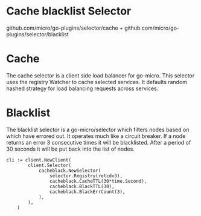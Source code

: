 # Cache blacklist Selector

github.com/micro/go-plugins/selector/cache
	+
github.com/micro/go-plugins/selector/blacklist

# Cache
The cache selector is a client side load balancer for go-micro. This selector uses the registry Watcher to cache selected services.
It defaults random hashed strategy for load balancing requests across services.

# Blacklist
The blacklist selector is a go-micro/selector which filters nodes based on which have errored out.
It operates much like a circuit breaker. If a node returns an error 3 consecutive times it will
be blacklisted. After a period of 30 seconds it will be put back into the list of nodes.



```
cli := client.NewClient(
		client.Selector(
			cacheblack.NewSelector(
				selector.Registry(retcdv3),
				cacheblack.CacheTTL(30*time.Second),
				cacheblack.BlackTTL(30),
				cacheblack.BlackErrCount(3),
			),
		),
	)
```
